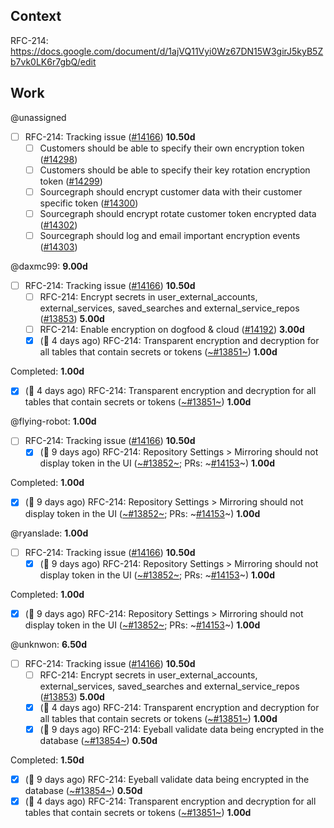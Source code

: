 ## Context

RFC-214: https://docs.google.com/document/d/1ajVQ11Vyi0Wz67DN15W3girJ5kyB5Zb7vk0LK6r7gbQ/edit

## Work

<!-- BEGIN WORK -->
<!-- BEGIN ASSIGNEE:  -->
@unassigned

- [ ] RFC-214: Tracking issue ([#14166](https://github.com/sourcegraph/sourcegraph/issues/14166)) __10.50d__
  - [ ] Customers should be able to specify their own encryption token ([#14298](https://github.com/sourcegraph/sourcegraph/issues/14298))
  - [ ] Customers should be able to specify their key rotation encryption token ([#14299](https://github.com/sourcegraph/sourcegraph/issues/14299))
  - [ ] Sourcegraph should encrypt customer data with their customer specific token ([#14300](https://github.com/sourcegraph/sourcegraph/issues/14300))
  - [ ] Sourcegraph should encrypt rotate customer token encrypted data ([#14302](https://github.com/sourcegraph/sourcegraph/issues/14302))
  - [ ] Sourcegraph should log and email important encryption events ([#14303](https://github.com/sourcegraph/sourcegraph/issues/14303))
<!-- END ASSIGNEE -->

<!-- BEGIN ASSIGNEE: daxmc99 -->
@daxmc99: __9.00d__

- [ ] RFC-214: Tracking issue ([#14166](https://github.com/sourcegraph/sourcegraph/issues/14166)) __10.50d__
  - [ ] RFC-214: Encrypt secrets in user_external_accounts, external_services, saved_searches and external_service_repos ([#13853](https://github.com/sourcegraph/sourcegraph/issues/13853)) __5.00d__
  - [ ] RFC-214: Enable encryption on dogfood & cloud ([#14192](https://github.com/sourcegraph/sourcegraph/issues/14192)) __3.00d__
  - [x] (🏁 4 days ago) RFC-214: Transparent encryption and decryption for all tables that contain secrets or tokens ([~#13851~](https://github.com/sourcegraph/sourcegraph/issues/13851)) __1.00d__

Completed: __1.00d__
- [x] (🏁 4 days ago) RFC-214: Transparent encryption and decryption for all tables that contain secrets or tokens ([~#13851~](https://github.com/sourcegraph/sourcegraph/issues/13851)) __1.00d__
<!-- END ASSIGNEE -->

<!-- BEGIN ASSIGNEE: flying-robot -->
@flying-robot: __1.00d__

- [ ] RFC-214: Tracking issue ([#14166](https://github.com/sourcegraph/sourcegraph/issues/14166)) __10.50d__
  - [x] (🏁 9 days ago) RFC-214: Repository Settings > Mirroring should not display token in the UI ([~#13852~](https://github.com/sourcegraph/sourcegraph/issues/13852); PRs: ~[#14153](https://github.com/sourcegraph/sourcegraph/pull/14153)~) __1.00d__

Completed: __1.00d__
- [x] (🏁 9 days ago) RFC-214: Repository Settings > Mirroring should not display token in the UI ([~#13852~](https://github.com/sourcegraph/sourcegraph/issues/13852); PRs: ~[#14153](https://github.com/sourcegraph/sourcegraph/pull/14153)~) __1.00d__
<!-- END ASSIGNEE -->

<!-- BEGIN ASSIGNEE: ryanslade -->
@ryanslade: __1.00d__

- [ ] RFC-214: Tracking issue ([#14166](https://github.com/sourcegraph/sourcegraph/issues/14166)) __10.50d__
  - [x] (🏁 9 days ago) RFC-214: Repository Settings > Mirroring should not display token in the UI ([~#13852~](https://github.com/sourcegraph/sourcegraph/issues/13852); PRs: ~[#14153](https://github.com/sourcegraph/sourcegraph/pull/14153)~) __1.00d__

Completed: __1.00d__
- [x] (🏁 9 days ago) RFC-214: Repository Settings > Mirroring should not display token in the UI ([~#13852~](https://github.com/sourcegraph/sourcegraph/issues/13852); PRs: ~[#14153](https://github.com/sourcegraph/sourcegraph/pull/14153)~) __1.00d__
<!-- END ASSIGNEE -->

<!-- BEGIN ASSIGNEE: unknwon -->
@unknwon: __6.50d__

- [ ] RFC-214: Tracking issue ([#14166](https://github.com/sourcegraph/sourcegraph/issues/14166)) __10.50d__
  - [ ] RFC-214: Encrypt secrets in user_external_accounts, external_services, saved_searches and external_service_repos ([#13853](https://github.com/sourcegraph/sourcegraph/issues/13853)) __5.00d__
  - [x] (🏁 4 days ago) RFC-214: Transparent encryption and decryption for all tables that contain secrets or tokens ([~#13851~](https://github.com/sourcegraph/sourcegraph/issues/13851)) __1.00d__
  - [x] (🏁 9 days ago) RFC-214: Eyeball validate data being encrypted in the database ([~#13854~](https://github.com/sourcegraph/sourcegraph/issues/13854)) __0.50d__

Completed: __1.50d__
- [x] (🏁 9 days ago) RFC-214: Eyeball validate data being encrypted in the database ([~#13854~](https://github.com/sourcegraph/sourcegraph/issues/13854)) __0.50d__
- [x] (🏁 4 days ago) RFC-214: Transparent encryption and decryption for all tables that contain secrets or tokens ([~#13851~](https://github.com/sourcegraph/sourcegraph/issues/13851)) __1.00d__
<!-- END ASSIGNEE -->
<!-- END WORK -->
